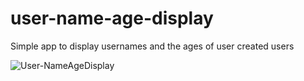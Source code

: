 # user-name-age-display
Simple app to display usernames and the ages of user created users

![User-NameAgeDisplay](https://github.com/exece/User-NameAgeDisplay/blob/main/User-NameAgeDisplay.PNG)
